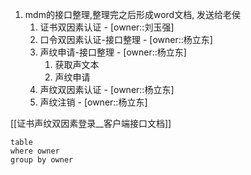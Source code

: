 1. mdm的接口整理,整理完之后形成word文档, 发送给老侯
	1. 证书双因素认证 - [owner::刘玉强]
	2. 口令双因素认证-接口整理 - [owner::杨立东]
	3. 声纹申请-接口整理  - [owner::杨立东]
		1. 获取声文本
		2. 声纹申请
	4. 声纹双因素认证 - [owner::杨立东]
	5. 声纹注销 - [owner::杨立东]




[[证书声纹双因素登录__客户端接口文档]]


```dataview
table  
where owner  
group by owner
```